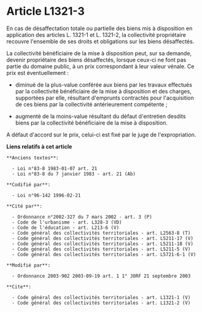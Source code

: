 # Article L1321-3

En cas de désaffectation totale ou partielle des biens mis à disposition en application des articles L. 1321-1 et L. 1321-2,
la collectivité propriétaire recouvre l'ensemble de ses droits et obligations sur les biens désaffectés. 

La collectivité bénéficiaire de la mise à disposition peut, sur sa demande, devenir propriétaire des biens désaffectés,
lorsque ceux-ci ne font pas partie du domaine public, à un prix correspondant à leur valeur vénale. Ce prix est
éventuellement :

- diminué de la plus-value conférée aux biens par les travaux effectués par la collectivité bénéficiaire de la mise à
disposition et des charges, supportées par elle, résultant d'emprunts contractés pour l'acquisition de ces biens par la
collectivité antérieurement compétente ;

- augmenté de la moins-value résultant du défaut d'entretien desdits biens par la collectivité bénéficiaire de la mise à
disposition.

A défaut d'accord sur le prix, celui-ci est fixé par le juge de l'expropriation.

**Liens relatifs à cet article**

	**Anciens textes**:

	  - Loi n°83-8 1983-01-07 art. 21
	  - Loi n°83-8 du 7 janvier 1983 - art. 21 (Ab)

	**Codifié par**:

	  - Loi n°96-142 1996-02-21

	**Cité par**:

	  - Ordonnance n°2002-327 du 7 mars 2002 - art. 3 (P)
	  - Code de l'urbanisme - art. L328-3 (VD)
	  - Code de l'éducation - art. L213-6 (V)
	  - Code général des collectivités territoriales - art. L2563-8 (T)
	  - Code général des collectivités territoriales - art. L5211-17 (V)
	  - Code général des collectivités territoriales - art. L5211-18 (V)
	  - Code général des collectivités territoriales - art. L5211-5 (V)
	  - Code général des collectivités territoriales - art. L5721-6-1 (V)

	**Modifié par**:

	  - Ordonnance 2003-902 2003-09-19 art. 1 1° JORF 21 septembre 2003

	**Cite**:

	  - Code général des collectivités territoriales - art. L1321-1 (V)
	  - Code général des collectivités territoriales - art. L1321-2 (V)
